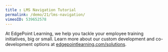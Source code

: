 ```yaml
---
title : LMS Navigation Tutorial
permalink: /demo/21/lms-navigation/
vimeoID: 539652578
---
```

At EdgePoint Learning, we help you tackle your employee training initiatives, big or small. Learn more about our custom development and co-development options at [edgepointlearning.com/solutions](/solutions/).